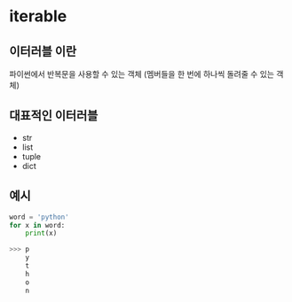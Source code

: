 # iterable

## 이터러블 이란

파이썬에서 반복문을 사용할 수 있는 객체 (멤버들을 한 번에 하나씩 돌려줄 수 있는 객체)

## 대표적인 이터러블

- str
- list
- tuple
- dict

## 예시

```python
word = 'python'
for x in word:
    print(x)

>>> p
    y
    t
    h
    o
    n
```
